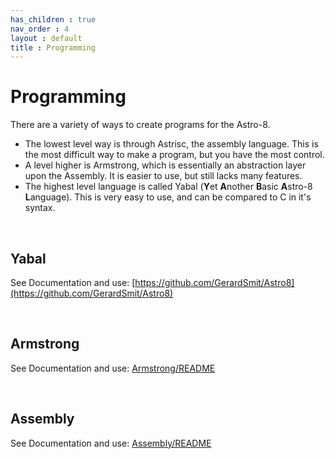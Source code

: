 ```yaml
---
has_children : true
nav_order : 4
layout : default
title : Programming
---
```


# Programming

There are a variety of ways to create programs for the Astro-8. 

* The lowest level way is through Astrisc, the assembly language. This is the most difficult way to make a program, but you have the most control.
* A level higher is Armstrong, which is essentially an abstraction layer upon the Assembly. It is easier to use, but still lacks many features.
* The highest level language is called Yabal (**Y**et **A**nother **B**asic **A**stro-8 **L**anguage). This is very easy to use, and can be compared to C in it's syntax.

<br>

## Yabal

See Documentation and use: [https://github.com/GerardSmit/Astro8](https://github.com/GerardSmit/Astro8)

<br>

## Armstrong

See Documentation and use: [Armstrong/README](Armstrong/README)

<br>

## Assembly

See Documentation and use: [Assembly/README](Assembly/README)


<!----------------------------------------------------------------------------->

[Extension VSCode]: https://marketplace.visualstudio.com/items?itemName=sam-astro.armstrong
[Examples]: https://github.com/sam-astro/Astro8-Computer/tree/main/example_armstrong_programs

[Syntax]: Armstrong/README


<!---------------------------------[ Buttons ]--------------------------------->

[Button Examples]: https://img.shields.io/badge/Examples-00979D?style=flat-square&logoColor=white&logo=AppleArcade
[Button Syntax]: https://img.shields.io/badge/Syntax-CB2E6D?style=flat-square&logoColor=white&logo=AzureFunctions
[Button VSCode]: https://img.shields.io/badge/VSCode-007ACC?style=flat-square&logoColor=white&logo=VisualStudioCode
